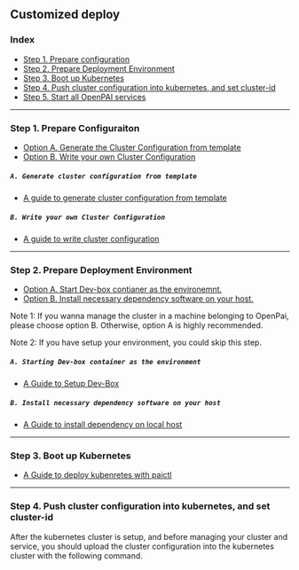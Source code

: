 <!--
  Copyright (c) Microsoft Corporation
  All rights reserved.

  MIT License

  Permission is hereby granted, free of charge, to any person obtaining a copy of this software and associated
  documentation files (the "Software"), to deal in the Software without restriction, including without limitation
  the rights to use, copy, modify, merge, publish, distribute, sublicense, and/or sell copies of the Software, and
  to permit persons to whom the Software is furnished to do so, subject to the following conditions:
  The above copyright notice and this permission notice shall be included in all copies or substantial portions of the Software.

  THE SOFTWARE IS PROVIDED *AS IS*, WITHOUT WARRANTY OF ANY KIND, EXPRESS OR IMPLIED, INCLUDING
  BUT NOT LIMITED TO THE WARRANTIES OF MERCHANTABILITY, FITNESS FOR A PARTICULAR PURPOSE AND
  NONINFRINGEMENT. IN NO EVENT SHALL THE AUTHORS OR COPYRIGHT HOLDERS BE LIABLE FOR ANY CLAIM,
  DAMAGES OR OTHER LIABILITY, WHETHER IN AN ACTION OF CONTRACT, TORT OR OTHERWISE, ARISING FROM,
  OUT OF OR IN CONNECTION WITH THE SOFTWARE OR THE USE OR OTHER DEALINGS IN THE SOFTWARE.
-->

## Customized deploy 

### Index
- [Step 1. Prepare configuration](#c-step-1)
- [Step 2. Prepare Deployment Environment](#c-step-2)
- [Step 3. Boot up Kubernetes](#c-step-3)
- [Step 4. Push cluster configuration into kubernetes, and set cluster-id](#c-step-4)
- [Step 5. Start all OpenPAI services](#c-step-5)

***

### Step 1. Prepare Configuraiton <a name="c-step-1"></a>

- [Option A. Generate the Cluster Configuration from template](#opt_a)
- [Option B. Write your own Cluster Configuration](#opt_b)


##### ```A. Generate cluster configuration from template``` <a name="opt_a"></a>

- [A guide to generate cluster configuration from template](./how-to-generate-cluster-config.md)

##### ```B. Write your own Cluster Configuration``` <a name="opt_b"></a>

- [A guide to write cluster configuration](./customized-configuration.md)

***

### Step 2. Prepare Deployment Environment <a name="c-step-2"></a>

- [Option A. Start Dev-box contianer as the environemnt.](#dev_box) 
- [Option B. Install necessary dependency software on your host.](#install)

Note 1: If you wanna manage the cluster in a machine belonging to OpenPai, please choose option B. Otherwise, option A is highly recommended.

Note 2: If you have setup your environment, you could skip this step.

##### ```A. Starting Dev-box container as the environment``` <a name="dev_box"></a>

- [A Guide to Setup Dev-Box](./how-to-setup-dev-box.md)

##### ```B. Install necessary dependency software on your host``` <a name="install"></a>

- [A Guide to install dependency on local host](./how-to-install-depdencey.md)

***

### Step 3. Boot up Kubernetes <a name="c-step-3"></a>

- [A Guide to deploy kubenretes with paictl](./how-to-bootup-k8s.md)

***

### Step 4. Push cluster configuration into kubernetes, and set cluster-id <a name="c-step-4"></a>

After the kubernetes cluster is setup, and before managing your cluster and service, you should upload the cluster configuration into the kubernetes cluster with the following command.
